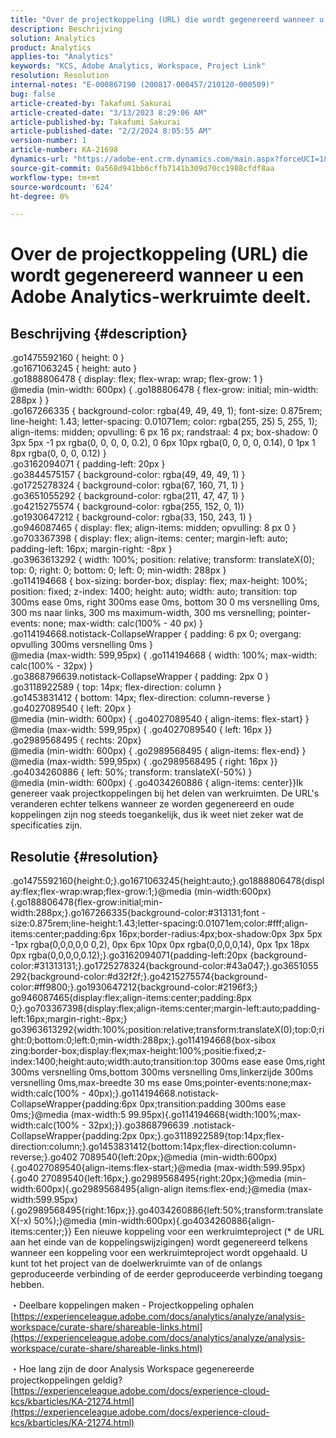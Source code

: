 ```yaml
---
title: "Over de projectkoppeling (URL) die wordt gegenereerd wanneer u een Adobe Analytics-werkruimte deelt."
description: Beschrijving
solution: Analytics
product: Analytics
applies-to: "Analytics"
keywords: "KCS, Adobe Analytics, Workspace, Project Link"
resolution: Resolution
internal-notes: "E-000867190 (200817-000457/210120-000509)"
bug: false
article-created-by: Takafumi Sakurai
article-created-date: "3/13/2023 8:29:06 AM"
article-published-by: Takafumi Sakurai
article-published-date: "2/2/2024 8:05:55 AM"
version-number: 1
article-number: KA-21698
dynamics-url: "https://adobe-ent.crm.dynamics.com/main.aspx?forceUCI=1&pagetype=entityrecord&etn=knowledgearticle&id=206da01a-79c1-ed11-83ff-6045bd006268"
source-git-commit: 0a568d941bb6cffb7141b309d70cc1988cfdf8aa
workflow-type: tm+mt
source-wordcount: '624'
ht-degree: 0%

---
```


# Over de projectkoppeling (URL) die wordt gegenereerd wanneer u een Adobe Analytics-werkruimte deelt.

## Beschrijving {#description}

.go1475592160 { height: 0 }<br>.go1671063245 { height: auto }<br>.go1888806478 { display: flex; flex-wrap: wrap; flex-grow: 1 }<br>@media (min-width: 600px) { .go188806478 { flex-grow: initial; min-width: 288px } }<br>.go167266335 { background-color: rgba(49, 49, 49, 1); font-size: 0.875rem; line-height: 1.43; letter-spacing: 0.01071em; color: rgba(255, 25) 5, 255, 1); align-items: midden; opvulling: 6 px 16 px; randstraal: 4 px; box-shadow: 0 3px 5px -1 px rgba(0, 0, 0, 0, 0.2), 0 6px 10px rgba(0, 0, 0, 0, 0.14), 0 1px 1 8px rgba(0, 0, 0, 0.12) }<br>.go3162094071 { padding-left: 20px }<br>.go3844575157 { background-color: rgba(49, 49, 49, 1) }<br>.go1725278324 { background-color: rgba(67, 160, 71, 1) }<br>.go3651055292 { background-color: rgba(211, 47, 47, 1) }<br>.go4215275574 { background-color: rgba(255, 152, 0, 1)}<br>.go1930647212 { background-color: rgba(33, 150, 243, 1) }<br>.go946087465 { display: flex; align-items: midden; opvulling: 8 px 0 }<br>.go703367398 { display: flex; align-items: center; margin-left: auto; padding-left: 16px; margin-right: -8px }<br>.go3963613292 { width: 100%; position: relative; transform: translateX(0); top: 0; right: 0; bottom: 0; left: 0; min-width: 288px }<br>.go114194668 { box-sizing: border-box; display: flex; max-height: 100%; position: fixed; z-index: 1400; height: auto; width: auto; transition: top 300ms ease 0ms, right 300ms ease 0ms, bottom 30 0 ms versnelling 0ms, 300 ms naar links, 300 ms maximum-width, 300 ms versnelling; pointer-events: none; max-width: calc(100% - 40 px) }<br>.go114194668.notistack-CollapseWrapper { padding: 6 px 0; overgang: opvulling 300ms versnelling 0ms }<br>@media (max-width: 599,95px) { .go114194668 { width: 100%; max-width: calc(100% - 32px) }<br>.go3868796639.notistack-CollapseWrapper { padding: 2px 0 }<br>.go3118922589 { top: 14px; flex-direction: column }<br>.go1453831412 { bottom: 14px; flex-direction: column-reverse }<br>.go4027089540 { left: 20px }<br>@media (min-width: 600px) { .go4027089540 { align-items: flex-start} }<br>@media (max-width: 599,95px) { .go4027089540 { left: 16px }}<br>.go2989568495 { rechts: 20px}<br>@media (min-width: 600px) { .go2989568495 { align-items: flex-end} }<br>@media (max-width: 599,95px) { .go2989568495 { right: 16px }}<br>.go4034260886 { left: 50%; transform: translateX(-50%) }<br>@media (min-width: 600px) { .go4034260886 { align-items: center}}Ik genereer vaak projectkoppelingen bij het delen van werkruimten. De URL&#39;s veranderen echter telkens wanneer ze worden gegenereerd en oude koppelingen zijn nog steeds toegankelijk, dus ik weet niet zeker wat de specificaties zijn.

## Resolutie {#resolution}

.go1475592160{height:0;}.go1671063245{height:auto;}.go1888806478{display:flex;flex-wrap:wrap;flex-grow:1;}@media (min-width:600px){.go188806478{flex-grow:initial;min-width:288px;}.go167266335{background-color:#313131;font -size:0.875rem;line-height:1.43;letter-spacing:0.01071em;color:#fff;align-items:center;padding:6px 16px;border-radius:4px;box-shadow:0px 3px 5px -1px rgba(0,0,0,0,0 0,2), 0px 6px 10px 0px rgba(0,0,0,0,14), 0px 1px 18px 0px rgba(0,0,0,0,0.12);}.go3162094071{padding-left:20px {background-color:#31313131;}.go1725278324{background-color:#43a047;}.go3651055 292{background-color:#d32f2f;}.go4215275574{background-color:#ff9800;}.go1930647212{background-color:#2196f3;} go946087465{display:flex;align-items:center;padding:8px 0;}.go703367398{display:flex;align-items:center;margin-left:auto;padding-left:16px;margin-right:-8px;} go3963613292{width:100%;position:relative;transform:translateX(0);top:0;right:0;bottom:0;left:0;min-width:288px;}.go114194668{box-sibox zing:border-box;display:flex;max-height:100%;positie:fixed;z-index:1400;height:auto;width:auto;transition:top 300ms ease ease 0ms,right 300ms versnelling 0ms,bottom 300ms versnelling 0ms,linkerzijde 300ms versnelling 0ms,max-breedte 30 ms ease 0ms;pointer-events:none;max-width:calc(100% - 40px);}.go114194668.notistack-CollapseWrapper{padding:6px 0px;transition:padding 300ms ease 0ms;}@media (max-width:5 99.95px){.go114194668{width:100%;max-width:calc(100% - 32px);}}.go3868796639 .notistack-CollapseWrapper{padding:2px 0px;}.go3118922589{top:14px;flex-direction:column;}.go1453831412{bottom:14px;flex-direction:column-reverse;}.go402 7089540{left:20px;}@media (min-width:600px){.go4027089540{align-items:flex-start;}@media (max-width:599.95px){.go40 27089540{left:16px;}.go2989568495{right:20px;}@media (min-width:600px){.go2989568495{align-align items:flex-end;}@media (max-width:599.95px){.go2989568495{right:16px;}}.go4034260886{left:50%;transform:translateX(-x) 50%);}@media (min-width:600px){.go4034260886{align-items:center;}} Een nieuwe koppeling voor een werkruimteproject (\* de URL aan het einde van de koppelingswijzigingen) wordt gegenereerd telkens wanneer een koppeling voor een werkruimteproject wordt opgehaald. U kunt tot het project van de doelwerkruimte van of de onlangs geproduceerde verbinding of de eerder geproduceerde verbinding toegang hebben.

・Deelbare koppelingen maken - Projectkoppeling ophalen
[https://experienceleague.adobe.com/docs/analytics/analyze/analysis-workspace/curate-share/shareable-links.html](https://experienceleague.adobe.com/docs/analytics/analyze/analysis-workspace/curate-share/shareable-links.html)

・Hoe lang zijn de door Analysis Workspace gegenereerde projectkoppelingen geldig?
[https://experienceleague.adobe.com/docs/experience-cloud-kcs/kbarticles/KA-21274.html](https://experienceleague.adobe.com/docs/experience-cloud-kcs/kbarticles/KA-21274.html)
